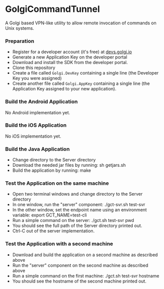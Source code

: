 # GolgiCommandTunnel
A Golgi based VPN-like utility to allow remote invocation of commands on Unix systems. 

### Preparation

* Register for a developer account (it's free) at [devs.golgi.io](https://devs.golgi.io)
* Generate a new Application Key on the developer portal
* Download and install the SDK from the developer portal.
* Clone this repository
* Create a file called ```Golgi.DevKey``` containing a single line (the Developer Key you were assigned)
* Create another file called ```Golgi.AppKey``` containing a single line (the Application Key assigned to your new application).


### Build the Android Application
No Android implementation yet.

### Build the iOS Application
No iOS implementation yet.

### Build the  Java Application
* Change directory to the Server directory
* Download the needed jar files by running: sh getjars.sh
* Build the application by running: make

### Test the Application on the same machine
* Open two terminal windows and change directory to the Server directory
* In one window, run the "server" component: ./gct-svr.sh test-svr
* In the other window, set the endpoint name using an environment variable: export GCT_NAME=test-cli
* Run a simple command on the server: ./gct.sh test-svr pwd
* You should see the full path of the Server directory printed out.
* Ctrl-C out of the server implementation.

### Test the Application with a second machine
* Download and build the application on a second machine as described above
* Run the "server" component on the second machine as described above
* Run a simple command on the first machine: ./gct.sh test-svr hostname
* You should see the hostname of the second machine printed out.



